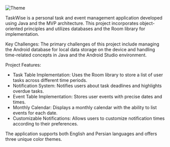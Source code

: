 ![Theme](https://github.com/amirtashakkori/TaskWise/assets/110338407/309a77cb-166d-44e0-a9c3-8cf7cec50de7)


TaskWise is a personal task and event management application developed using Java and the MVP architecture. This project incorporates object-oriented principles and utilizes databases and the Room library for implementation.

Key Challenges: The primary challenges of this project include managing the Android database for local data storage on the device and handling time-related concepts in Java and the Android Studio environment.

Project Features:

- Task Table Implementation: Uses the Room library to store a list of user tasks across different time periods.
- Notification System: Notifies users about task deadlines and highlights overdue tasks.
- Event Table Implementation: Stores user events with precise dates and times.
- Monthly Calendar: Displays a monthly calendar with the ability to list events for each date.
- Customizable Notifications: Allows users to customize notification times according to their preferences.


The application supports both English and Persian languages and offers three unique color themes.
